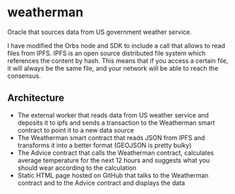 # weatherman

Oracle that sources data from US government weather service.

I have modified the Orbs node and SDK to include a call that allows to read files from IPFS. IPFS is an open source distributed file system which references the content by hash. This means that if you access a certain file, it will always be the same file, and your network will be able to reach the consensus.

## Architecture

* The external worker that reads data from US weather service and deposits it to ipfs and sends a transaction to the Weatherman smart contract to point it to a new data source
* The Weatherman smart contract that reads JSON from IPFS and transforms it into a better format (GEOJSON is pretty bulky)
* The Advice contract that calls the Weatherman contract, calculates average temperature for the next 12 hours and suggests what you should wear according to the calculation
* Static HTML page hosted on GitHub that talks to the Weatherman contract and to the Advice contract and displays the data
